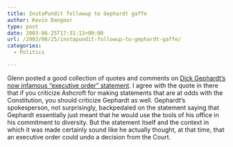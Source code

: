 ```yaml
---
title: InstaPundit followup to Gephardt gaffe
author: Kevin Dangoor
type: post
date: 2003-06-25T17:31:13+00:00
url: /2003/06/25/instapundit-followup-to-gephardt-gaffe/
categories:
  - Politics

---
```

Glenn posted a good collection of quotes and comments on [Dick Gephardt&#8217;s now infamous &#8220;executive order&#8221; statement][1]. I agree with the quote in there that if you criticize Ashcroft for making statements that are at odds with the Constitution, you should criticize Gephardt as well. Gephardt&#8217;s spokesperson, not surprisingly, backpedaled on the statement saying that Gephardt essentially just meant that he would use the tools of his office in his commitment to diversity. But the statement itself and the context in which it was made certainly sound like he actually thought, at that time, that an executive order could undo a decision from the Court.

 [1]: http://www.instapundit.com/archives/010261.php#010261 "Instapundit.com:"